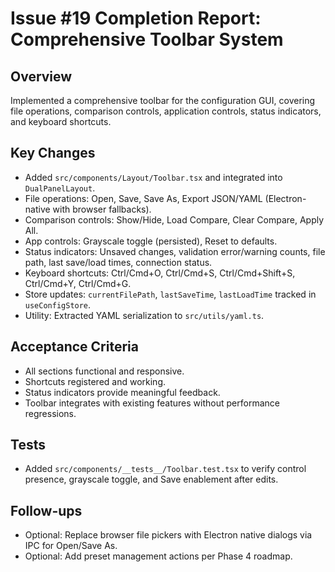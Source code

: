 # Issue #19 Completion Report: Comprehensive Toolbar System

## Overview
Implemented a comprehensive toolbar for the configuration GUI, covering file operations, comparison controls, application controls, status indicators, and keyboard shortcuts.

## Key Changes
- Added `src/components/Layout/Toolbar.tsx` and integrated into `DualPanelLayout`.
- File operations: Open, Save, Save As, Export JSON/YAML (Electron-native with browser fallbacks).
- Comparison controls: Show/Hide, Load Compare, Clear Compare, Apply All.
- App controls: Grayscale toggle (persisted), Reset to defaults.
- Status indicators: Unsaved changes, validation error/warning counts, file path, last save/load times, connection status.
- Keyboard shortcuts: Ctrl/Cmd+O, Ctrl/Cmd+S, Ctrl/Cmd+Shift+S, Ctrl/Cmd+Y, Ctrl/Cmd+G.
- Store updates: `currentFilePath`, `lastSaveTime`, `lastLoadTime` tracked in `useConfigStore`.
- Utility: Extracted YAML serialization to `src/utils/yaml.ts`.

## Acceptance Criteria
- All sections functional and responsive.
- Shortcuts registered and working.
- Status indicators provide meaningful feedback.
- Toolbar integrates with existing features without performance regressions.

## Tests
- Added `src/components/__tests__/Toolbar.test.tsx` to verify control presence, grayscale toggle, and Save enablement after edits.

## Follow-ups
- Optional: Replace browser file pickers with Electron native dialogs via IPC for Open/Save As.
- Optional: Add preset management actions per Phase 4 roadmap.